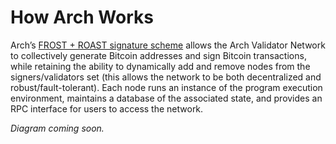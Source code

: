 # How Arch Works

Arch’s [FROST + ROAST signature scheme] allows the Arch Validator Network to collectively generate Bitcoin addresses and sign Bitcoin transactions, while retaining the ability to dynamically add and remove nodes from the signers/validators set (this allows the network to be both decentralized and robust/fault-tolerant). Each node runs an instance of the program execution environment, maintains a database of the associated state, and provides an RPC interface for users to access the network.

_Diagram coming soon._

[FROST + ROAST signature scheme]: ./arch-signature-scheme-model-frost-roast.md
